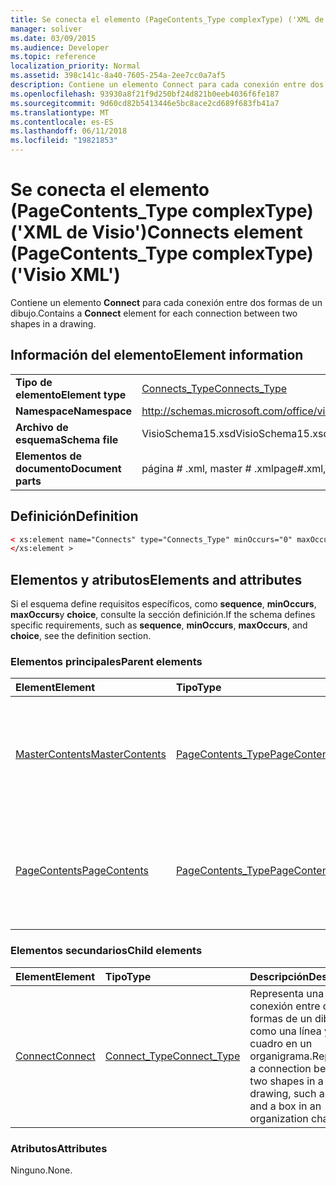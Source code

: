 ```yaml
---
title: Se conecta el elemento (PageContents_Type complexType) ('XML de Visio')
manager: soliver
ms.date: 03/09/2015
ms.audience: Developer
ms.topic: reference
localization_priority: Normal
ms.assetid: 398c141c-8a40-7605-254a-2ee7cc0a7af5
description: Contiene un elemento Connect para cada conexión entre dos formas de un dibujo.
ms.openlocfilehash: 93930a8f21f9d250bf24d821b0eeb4036f6fe187
ms.sourcegitcommit: 9d60cd82b5413446e5bc8ace2cd689f683fb41a7
ms.translationtype: MT
ms.contentlocale: es-ES
ms.lasthandoff: 06/11/2018
ms.locfileid: "19821853"
---
```

# <a name="connects-element-pagecontentstype-complextype-visio-xml"></a><span data-ttu-id="61858-103">Se conecta el elemento (PageContents_Type complexType) ('XML de Visio')</span><span class="sxs-lookup"><span data-stu-id="61858-103">Connects element (PageContents_Type complexType) ('Visio XML')</span></span>

<span data-ttu-id="61858-104">Contiene un elemento **Connect** para cada conexión entre dos formas de un dibujo.</span><span class="sxs-lookup"><span data-stu-id="61858-104">Contains a **Connect** element for each connection between two shapes in a drawing.</span></span> 
  
## <a name="element-information"></a><span data-ttu-id="61858-105">Información del elemento</span><span class="sxs-lookup"><span data-stu-id="61858-105">Element information</span></span>

|||
|:-----|:-----|
|<span data-ttu-id="61858-106">**Tipo de elemento**</span><span class="sxs-lookup"><span data-stu-id="61858-106">**Element type**</span></span> <br/> |[<span data-ttu-id="61858-107">Connects_Type</span><span class="sxs-lookup"><span data-stu-id="61858-107">Connects_Type</span></span>](connects_type-complextypevisio-xml.md) <br/> |
|<span data-ttu-id="61858-108">**Namespace**</span><span class="sxs-lookup"><span data-stu-id="61858-108">**Namespace**</span></span> <br/> |http://schemas.microsoft.com/office/visio/2012/main  <br/> |
|<span data-ttu-id="61858-109">**Archivo de esquema**</span><span class="sxs-lookup"><span data-stu-id="61858-109">**Schema file**</span></span> <br/> |<span data-ttu-id="61858-110">VisioSchema15.xsd</span><span class="sxs-lookup"><span data-stu-id="61858-110">VisioSchema15.xsd</span></span>  <br/> |
|<span data-ttu-id="61858-111">**Elementos de documento**</span><span class="sxs-lookup"><span data-stu-id="61858-111">**Document parts**</span></span> <br/> |<span data-ttu-id="61858-112">página # .xml, master # .xml</span><span class="sxs-lookup"><span data-stu-id="61858-112">page#.xml, master#.xml</span></span>  <br/> |
   
## <a name="definition"></a><span data-ttu-id="61858-113">Definición</span><span class="sxs-lookup"><span data-stu-id="61858-113">Definition</span></span>

```XML
< xs:element name="Connects" type="Connects_Type" minOccurs="0" maxOccurs="1" >
</xs:element >
```

## <a name="elements-and-attributes"></a><span data-ttu-id="61858-114">Elementos y atributos</span><span class="sxs-lookup"><span data-stu-id="61858-114">Elements and attributes</span></span>

<span data-ttu-id="61858-115">Si el esquema define requisitos específicos, como **sequence**, **minOccurs**, **maxOccurs**y **choice**, consulte la sección definición.</span><span class="sxs-lookup"><span data-stu-id="61858-115">If the schema defines specific requirements, such as **sequence**, **minOccurs**, **maxOccurs**, and **choice**, see the definition section.</span></span> 
  
### <a name="parent-elements"></a><span data-ttu-id="61858-116">Elementos principales</span><span class="sxs-lookup"><span data-stu-id="61858-116">Parent elements</span></span>

|<span data-ttu-id="61858-117">**Element**</span><span class="sxs-lookup"><span data-stu-id="61858-117">**Element**</span></span>|<span data-ttu-id="61858-118">**Tipo**</span><span class="sxs-lookup"><span data-stu-id="61858-118">**Type**</span></span>|<span data-ttu-id="61858-119">**Descripción**</span><span class="sxs-lookup"><span data-stu-id="61858-119">**Description**</span></span>|
|:-----|:-----|:-----|
|[<span data-ttu-id="61858-120">MasterContents</span><span class="sxs-lookup"><span data-stu-id="61858-120">MasterContents</span></span>](mastercontents-elementvisio-xml.md) <br/> |[<span data-ttu-id="61858-121">PageContents_Type</span><span class="sxs-lookup"><span data-stu-id="61858-121">PageContents_Type</span></span>](pagecontents_type-complextypevisio-xml.md) <br/> |<span data-ttu-id="61858-122">Especifica la información acerca de las formas en una página maestra o dibujo de un dibujo.</span><span class="sxs-lookup"><span data-stu-id="61858-122">Specifies the information about the shapes in a master or drawing page of a drawing.</span></span>  <br/> |
|[<span data-ttu-id="61858-123">PageContents</span><span class="sxs-lookup"><span data-stu-id="61858-123">PageContents</span></span>](pagecontents-elementvisio-xml.md) <br/> |[<span data-ttu-id="61858-124">PageContents_Type</span><span class="sxs-lookup"><span data-stu-id="61858-124">PageContents_Type</span></span>](pagecontents_type-complextypevisio-xml.md) <br/> |<span data-ttu-id="61858-125">Especifica la información acerca de las formas en una página maestra o dibujo de un dibujo.</span><span class="sxs-lookup"><span data-stu-id="61858-125">Specifies the information about the shapes in a master or drawing page of a drawing.</span></span>  <br/> |
   
### <a name="child-elements"></a><span data-ttu-id="61858-126">Elementos secundarios</span><span class="sxs-lookup"><span data-stu-id="61858-126">Child elements</span></span>

|<span data-ttu-id="61858-127">**Element**</span><span class="sxs-lookup"><span data-stu-id="61858-127">**Element**</span></span>|<span data-ttu-id="61858-128">**Tipo**</span><span class="sxs-lookup"><span data-stu-id="61858-128">**Type**</span></span>|<span data-ttu-id="61858-129">**Descripción**</span><span class="sxs-lookup"><span data-stu-id="61858-129">**Description**</span></span>|
|:-----|:-----|:-----|
|[<span data-ttu-id="61858-130">Connect</span><span class="sxs-lookup"><span data-stu-id="61858-130">Connect</span></span>](connect-element-connects_type-complextypevisio-xml.md) <br/> |[<span data-ttu-id="61858-131">Connect_Type</span><span class="sxs-lookup"><span data-stu-id="61858-131">Connect_Type</span></span>](connect_type-complextypevisio-xml.md) <br/> |<span data-ttu-id="61858-132">Representa una conexión entre dos formas de un dibujo, como una línea y un cuadro en un organigrama.</span><span class="sxs-lookup"><span data-stu-id="61858-132">Represents a connection between two shapes in a drawing, such as a line and a box in an organization chart.</span></span>  <br/> |
   
### <a name="attributes"></a><span data-ttu-id="61858-133">Atributos</span><span class="sxs-lookup"><span data-stu-id="61858-133">Attributes</span></span>

<span data-ttu-id="61858-134">Ninguno.</span><span class="sxs-lookup"><span data-stu-id="61858-134">None.</span></span>
  

